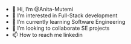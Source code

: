 - 👋 Hi, I’m @Anita-Mutemi
- 👀 I’m interested in Full-Stack development
- 🌱 I’m currently learning Software Engineering
- 💞️ I’m looking to collaborate SE projects
- 📫 How to reach me linkedin

<!---
Anita-Mutemi/Anita-Mutemi is a ✨ special ✨ repository because its `README.md` (this file) appears on your GitHub profile.
You can click the Preview link to take a look at your changes.
--->
